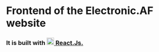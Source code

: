 # Frontend of the Electronic.AF website

### It is built with [<img src="https://upload.wikimedia.org/wikipedia/commons/thumb/a/a7/React-icon.svg/512px-React-icon.svg.png?20220125121207" width="20" height="auto" /> React.Js.](https://reactjs.org/)
